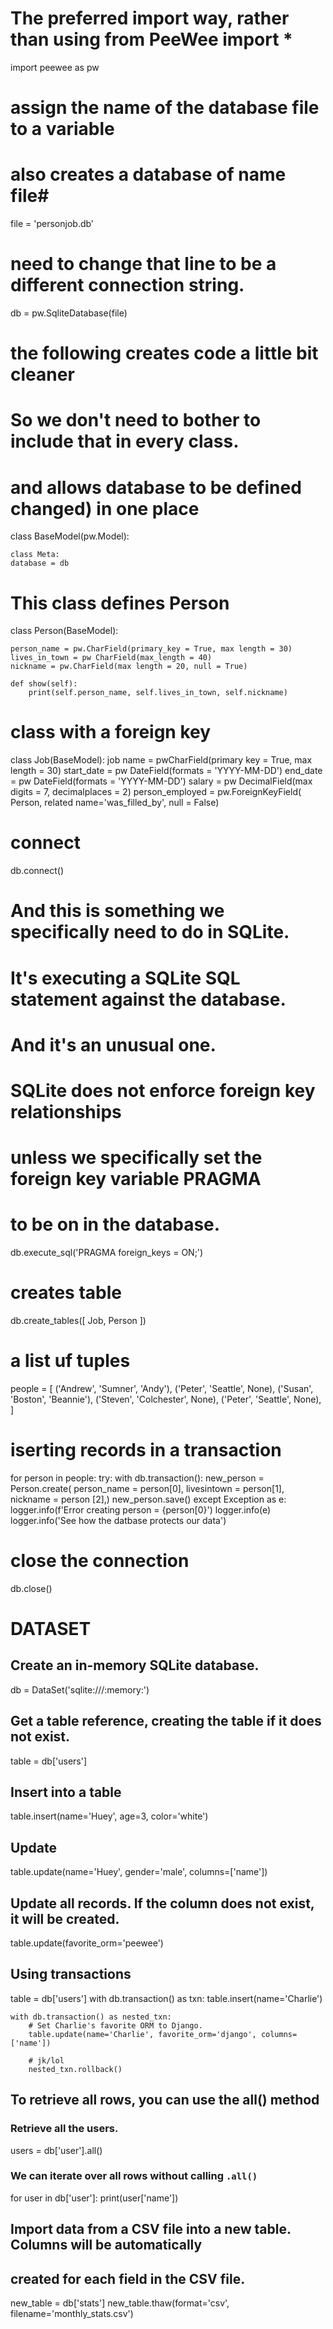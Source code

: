 # The preferred import way, rather than using from PeeWee import * #
import peewee as pw

# assign the name of the database file to a variable #
# also creates a database of name file#
file = 'personjob.db'

# need to change that line to be a different connection string. #
db = pw.SqliteDatabase(file)

# the following creates code a little bit cleaner #
# So we don't need to bother to include that in every class. #
# and allows database to be defined changed) in one place #
class BaseModel(pw.Model):

	class Meta:
	database = db

# This class defines Person #
class Person(BaseModel):

	person_name = pw.CharField(primary_key = True, max length = 30)
	lives_in_town = pw CharField(max_length = 40) 
	nickname = pw.CharField(max length = 20, null = True)

	def show(self):
		print(self.person_name, self.lives_in_town, self.nickname)
		
# class with a foreign key #
class Job(BaseModel):
	job name = pwCharField(primary key = True, max length = 30) 
	start_date = pw DateField(formats = 'YYYY-MM-DD')
	end_date = pw DateField(formats = 'YYYY-MM-DD') 
	salary = pw DecimalField(max digits = 7, decimalplaces = 2) 
	person_employed = pw.ForeignKeyField(
		Person, related name='was_filled_by', null = False)
		
#  connect #
db.connect()

# And this is something we specifically need to do in SQLite. #
# It's executing a SQLite SQL statement against the database. #
# And it's an unusual one. #
# SQLite does not enforce foreign key relationships #
# unless we specifically set the foreign key variable PRAGMA #
# to be on in the database. #
db.execute_sql('PRAGMA foreign_keys = ON;')

# creates table #
db.create_tables([ Job, Person ])

# a list uf tuples #
people = [
	('Andrew', 'Sumner', 'Andy'), 
	('Peter', 'Seattle', None), 
	('Susan', 'Boston', 'Beannie'), 
	('Steven', 'Colchester', None), 
	('Peter', 'Seattle', None),
]

# iserting records in a transaction #
for person in people:
	try:
		with db.transaction(): 
			new_person = Person.create( person_name = person[0], livesintown = person[1], nickname = person	[2],) 
			new_person.save() 
	except Exception as e:
		logger.info(f'Error creating person = {person[0}') 
		logger.info(e)
		logger.info('See how the datbase protects our data')
		
# close the connection #
db.close()

# DATASET #
## Create an in-memory SQLite database. ##
db = DataSet('sqlite:///:memory:')

## Get a table reference, creating the table if it does not exist. ##
table = db['users']

## Insert into a table ##
table.insert(name='Huey', age=3, color='white')

## Update ##
table.update(name='Huey', gender='male', columns=['name'])

## Update all records. If the column does not exist, it will be created. ##
table.update(favorite_orm='peewee')

## Using transactions ##
table = db['users']
with db.transaction() as txn:
    table.insert(name='Charlie')

    with db.transaction() as nested_txn:
        # Set Charlie's favorite ORM to Django.
        table.update(name='Charlie', favorite_orm='django', columns=['name'])

        # jk/lol
        nested_txn.rollback()
		
## To retrieve all rows, you can use the all() method ##
### Retrieve all the users. ###
users = db['user'].all()

### We can iterate over all rows without calling `.all()` ###
for user in db['user']:
    print(user['name'])

## Import data from a CSV file into a new table. Columns will be automatically ##
## created for each field in the CSV file. ##
new_table = db['stats']
new_table.thaw(format='csv', filename='monthly_stats.csv')














